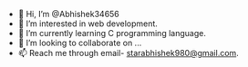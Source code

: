 - 👋 Hi, I’m @Abhishek34656
- 👀 I’m interested in web development.
- 🌱 I’m currently learning C programming language.
- 💞️ I’m looking to collaborate on ...
- 📫 Reach me through email- starabhishek980@gmail.com.

<!---
Abhishek34656/Abhishek34656 is a ✨ special ✨ repository because its `README.md` (this file) appears on your GitHub profile.
You can click the Preview link to take a look at your changes.
--->
